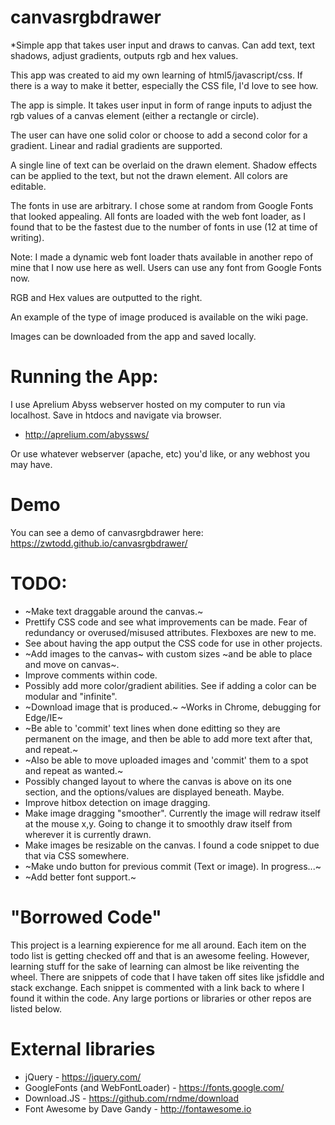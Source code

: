 # canvasrgbdrawer
*Simple app that takes user input and draws to canvas. Can add text, text shadows, adjust gradients, outputs rgb and hex values.

This app was created to aid my own learning of html5/javascript/css. If there is a way to make it better, especially the CSS file, I'd love to see how.

The app is simple. It takes user input in form of range inputs to adjust the rgb values of a canvas element (either a rectangle or circle).

The user can have one solid color or choose to add a second color for a gradient. Linear and radial gradients are supported.

A single line of text can be overlaid on the drawn element. Shadow effects can be applied to the text, but not the drawn element. All colors are editable.

The fonts in use are arbitrary. I chose some at random from Google Fonts that looked appealing. All fonts are loaded with the web font loader, as I found that to be the fastest due to the number of fonts in use (12 at time of writing).

Note: I made a dynamic web font loader thats available in another repo of mine that I now use here as well. Users can use any font from Google Fonts now.

RGB and Hex values are outputted to the right.

An example of the type of image produced is available on the wiki page.

Images can be downloaded from the app and saved locally. 

# Running the App:

I use Aprelium Abyss webserver hosted on my computer to run via localhost. Save in htdocs and navigate via browser.
- http://aprelium.com/abyssws/

Or use whatever webserver (apache, etc) you'd like, or any webhost you may have.

# Demo
You can see a demo of canvasrgbdrawer here: https://zwtodd.github.io/canvasrgbdrawer/


# TODO:
- ~Make text draggable around the canvas.~
- Prettify CSS code and see what improvements can be made. Fear of redundancy or overused/misused attributes. Flexboxes are new to me.
- See about having the app output the CSS code for use in other projects. 
- ~Add images to the canvas~ with custom sizes ~and be able to place and move on canvas~.
- Improve comments within code.
- Possibly add more color/gradient abilities. See if adding a color can be modular and "infinite".
- ~Download image that is produced.~ ~Works in Chrome, debugging for Edge/IE~
- ~Be able to 'commit' text lines when done editting so they are permanent on the image, and then be able to add more text after that, and repeat.~
- ~Also be able to move uploaded images and 'commit' them to a spot and repeat as wanted.~
- Possibly changed layout to where the canvas is above on its one section, and the options/values are displayed beneath. Maybe.
- Improve hitbox detection on image dragging.
- Make image dragging "smoother". Currently the image will redraw itself at the mouse x,y. Going to change it to smoothly draw itself from wherever it is currently drawn.
- Make images be resizable on the canvas. I found a code snippet to due that via CSS somewhere.
- ~Make undo button for previous commit (Text or image). In progress...~
- ~Add better font support.~

# "Borrowed Code"
This project is a learning expierence for me all around. Each item on the todo list is getting checked off and that is an awesome feeling. However, learning stuff for the sake of learning can almost be like reiventing the wheel. There are snippets of code that I have taken off sites like jsfiddle and stack exchange. Each snippet is commented with a link back to where I found it within the code. Any large portions or libraries or other repos are listed below.

# External libraries
- jQuery - https://jquery.com/
- GoogleFonts (and WebFontLoader) - https://fonts.google.com/
- Download.JS - https://github.com/rndme/download
- Font Awesome by Dave Gandy - http://fontawesome.io
